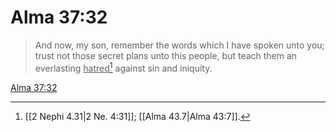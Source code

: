 # Alma 37:32

> And now, my son, remember the words which I have spoken unto you; trust not those secret plans unto this people, but teach them an everlasting <u>hatred</u>[^a] against sin and iniquity.

[Alma 37:32](https://www.churchofjesuschrist.org/study/scriptures/bofm/alma/37?lang=eng&id=p32#p32)


[^a]: [[2 Nephi 4.31|2 Ne. 4:31]]; [[Alma 43.7|Alma 43:7]].  
